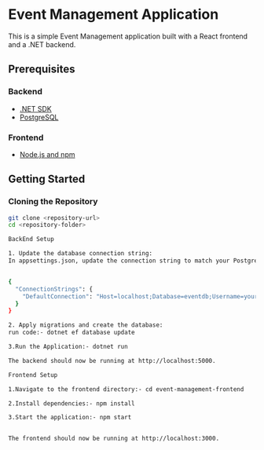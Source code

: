 # Event Management Application

This is a simple Event Management application built with a React frontend and a .NET backend.

## Prerequisites

### Backend
- [.NET SDK](https://dotnet.microsoft.com/download)
- [PostgreSQL](https://www.postgresql.org/download/)

### Frontend
- [Node.js and npm](https://nodejs.org/)

## Getting Started

### Cloning the Repository

```sh
git clone <repository-url>
cd <repository-folder>

BackEnd Setup

1. Update the database connection string:
In appsettings.json, update the connection string to match your PostgreSQL configuration.


{
  "ConnectionStrings": {
    "DefaultConnection": "Host=localhost;Database=eventdb;Username=yourusername;Password=yourpassword"
  }
}

2. Apply migrations and create the database:
run code:- dotnet ef database update

3.Run the Application:- dotnet run

The backend should now be running at http://localhost:5000.

Frontend Setup

1.Navigate to the frontend directory:- cd event-management-frontend

2.Install dependencies:- npm install

3.Start the application:- npm start


The frontend should now be running at http://localhost:3000.
